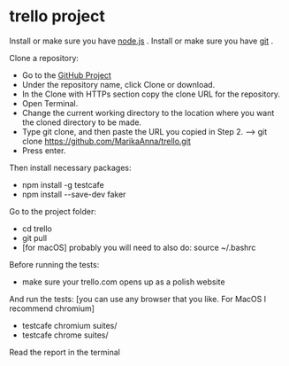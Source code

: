 # trello project
Install or make sure you have [node.js](https://nodejs.org/en/) .
Install or make sure you have [git](https://git-scm.com/downloads) .

Clone a repository:
* Go to the [GitHub Project](https://github.com/MarikaAnna/trello)
* Under the repository name, click Clone or download.
* In the Clone with HTTPs section copy the clone URL for the repository.
* Open Terminal.
* Change the current working directory to the location where you want the cloned directory to be made.
* Type git clone, and then paste the URL you copied in Step 2. --> git clone https://github.com/MarikaAnna/trello.git
* Press enter.

Then install necessary packages:
* npm install -g testcafe
* npm install --save-dev faker

Go to the project folder:
* cd trello
* git pull
* [for macOS] probably you will need to also do: source ~/.bashrc

Before running the tests:
* make sure your trello.com opens up as a polish website

And run the tests:
[you can use any browser that you like. For MacOS I recommend chromium]
* testcafe chromium suites/ 
* testcafe chrome suites/

Read the report in the terminal
